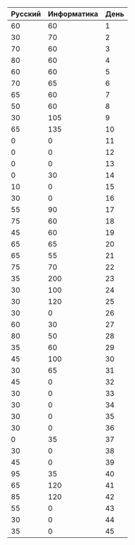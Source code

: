 Русский | Информатика | День 
--- | --- | ---
60 | 60 | 1
30 | 70 | 2
70 | 60 | 3
80 | 60 | 4
60 | 60 | 5
70 | 65 | 6
65 | 60 | 7
50 | 60 | 8
30 | 105 | 9
65 | 135 | 10
0 | 0 | 11
0 | 0 | 12
0 | 0 | 13
0 | 30 | 14
10 | 0 | 15 
30 | 0 | 16
55 | 90 | 17
75 | 60 | 18
45 | 60 | 19
65 | 65 | 20
65 | 55 | 21
75 | 70 | 22
35 | 200 | 23
30 | 100 | 24
30 | 120 | 25
30 | 0 | 26
60 | 30 | 27
80 | 50 | 28
35 | 60 | 29
45 | 100 | 30
30 | 65 | 31
45 | 0 | 32
30 | 0 | 33
30 | 0 | 34
30 | 0 | 35
30 | 0 | 36
0 | 35 | 37
30 | 0 | 38
45 | 0 | 39
95 | 35 | 40
65 | 120 | 41
85 | 120 | 42
55 | 0 | 43
30 | 0 | 44 
35 | 0 | 45
